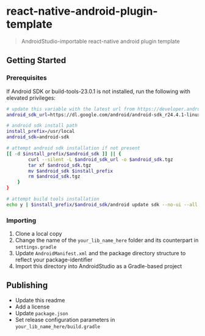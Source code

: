 
# react-native-android-plugin-template

> AndroidStudio-importable react-native android plugin template

## Getting Started

### Prerequisites

If Android SDK or build-tools-23.0.1 is not installed, run the following with elevated privileges:

```bash
# update this variable with the latest url from https://developer.android.com/studio/index.html#downloads
android_sdk_url=https://dl.google.com/android/android-sdk_r24.4.1-linux.tgz

# android sdk install path
install_prefix=/usr/local
android_sdk=android-sdk

# attempt android sdk installation if not present
[[ -d $install_prefix/$android_sdk ]] || {
        curl --silent -L $android_sdk_url -o $android_sdk.tgz
        tar xf $android_sdk.tgz
        mv $android_sdk $install_prefix
        rm $android_sdk.tgz
    }
}

# attempt build tools installation
echo y | $install_prefix/$android_sdk/android update sdk --no-ui --all --filter build-tools-23.0.1
```

### Importing

1. Clone a local copy
2. Change the name of the `your_lib_name_here` folder and its counterpart in `settings.gradle`
3. Update `AndroidManifest.xml` and the package directory structure to reflect your package-identifier
4. Import this directory into AndroidStudio as a Gradle-based project

## Publishing

* Update this readme
* Add a license
* Update `package.json`
* Set release configuration parameters in `your_lib_name_here/build.gradle`